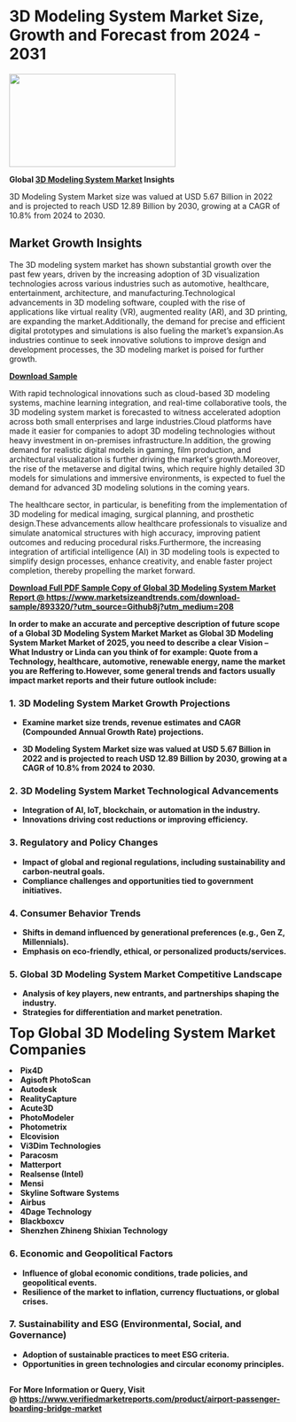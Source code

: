 <H1>3D Modeling System Market Size, Growth and Forecast from 2024 - 2031</H1><img class="aligncenter size-medium wp-image-584254" src="https://thirdeyenews.in/wp-content/uploads/2024/09/Global-Market-Research-300x168.jpeg" alt="" width="300" height="168" /><p><strong>Global&nbsp;<a href="https://www.marketsizeandtrends.com/download-sample/893320/?utm_source=Github8j?utm_medium=208">3D Modeling System Market</a> Insights</strong></p><p>3D Modeling System Market size was valued at USD 5.67 Billion in 2022 and is projected to reach USD 12.89 Billion by 2030, growing at a CAGR of 10.8% from 2024 to 2030.</p><p><h2>Market Growth Insights</h2> <p>The 3D modeling system market has shown substantial growth over the past few years, driven by the increasing adoption of 3D visualization technologies across various industries such as automotive, healthcare, entertainment, architecture, and manufacturing.Technological advancements in 3D modeling software, coupled with the rise of applications like virtual reality (VR), augmented reality (AR), and 3D printing, are expanding the market.Additionally, the demand for precise and efficient digital prototypes and simulations is also fueling the market’s expansion.As industries continue to seek innovative solutions to improve design and development processes, the 3D modeling market is poised for further growth.</p> <p><strong><a href="sample_link_here">Download Sample</a></strong></p> <p>With rapid technological innovations such as cloud-based 3D modeling systems, machine learning integration, and real-time collaborative tools, the 3D modeling system market is forecasted to witness accelerated adoption across both small enterprises and large industries.Cloud platforms have made it easier for companies to adopt 3D modeling technologies without heavy investment in on-premises infrastructure.In addition, the growing demand for realistic digital models in gaming, film production, and architectural visualization is further driving the market's growth.Moreover, the rise of the metaverse and digital twins, which require highly detailed 3D models for simulations and immersive environments, is expected to fuel the demand for advanced 3D modeling solutions in the coming years.</p> <p>The healthcare sector, in particular, is benefiting from the implementation of 3D modeling for medical imaging, surgical planning, and prosthetic design.These advancements allow healthcare professionals to visualize and simulate anatomical structures with high accuracy, improving patient outcomes and reducing procedural risks.Furthermore, the increasing integration of artificial intelligence (AI) in 3D modeling tools is expected to simplify design processes, enhance creativity, and enable faster project completion, thereby propelling the market forward.</p> <p><strong><a href="sample_link_here"></p><p><span class=""><strong>Download Full PDF Sample Copy of Global 3D Modeling System Market Report</strong> @ <a href="https://www.marketsizeandtrends.com/download-sample/893320/?utm_source=Github8j?utm_medium=208" target="_blank">https://www.marketsizeandtrends.com/download-sample/893320/?utm_source=Github8j?utm_medium=208</a></span></p><p>In order to make an accurate and perceptive description of future scope of a Global&nbsp;3D Modeling System Market Market as Global&nbsp;3D Modeling System Market Market of 2025, you need to describe a clear Vision &ndash; What Industry or Linda can you think of for example: Quote from a Technology, healthcare, automotive, renewable energy, name the market you are Reffering to.However, some general trends and factors usually impact market reports and their future outlook include:</p><h3>1.&nbsp;<strong>3D Modeling System Market Growth Projections</strong></h3><ul><li>Examine market size trends, revenue estimates and CAGR (Compounded Annual Growth Rate) projections.</li><li><p>3D Modeling System Market size was valued at USD 5.67 Billion in 2022 and is projected to reach USD 12.89 Billion by 2030, growing at a CAGR of 10.8% from 2024 to 2030.</p></li></ul><h3>2.&nbsp;<strong>3D Modeling System Market Technological Advancements</strong></h3><ul><li>Integration of AI, IoT, blockchain, or automation in the industry.</li><li>Innovations driving cost reductions or improving efficiency.</li></ul><h3>3.&nbsp;<strong>Regulatory and Policy Changes</strong></h3><ul><li>Impact of global and regional regulations, including sustainability and carbon-neutral goals.</li><li>Compliance challenges and opportunities tied to government initiatives.</li></ul><h3>4.&nbsp;<strong>Consumer Behavior Trends</strong></h3><ul><li>Shifts in demand influenced by generational preferences (e.g., Gen Z, Millennials).</li><li>Emphasis on eco-friendly, ethical, or personalized products/services.</li></ul><h3>5.&nbsp;<strong>Global 3D Modeling System Market Competitive Landscape</strong></h3><ul><li>Analysis of key players, new entrants, and partnerships shaping the industry.</li><li>Strategies for differentiation and market penetration.</li></ul><p data-pm-slice="1 1 []"><span style="color: inherit; font-family: inherit; font-size: 25px;">Top Global 3D Modeling System Market Companies</span></p><div class="" data-test-id=""><p><li>Pix4D</li><li> Agisoft PhotoScan</li><li> Autodesk</li><li> RealityCapture</li><li> Acute3D</li><li> PhotoModeler</li><li> Photometrix</li><li> Elcovision</li><li> Vi3Dim Technologies</li><li> Paracosm</li><li> Matterport</li><li> Realsense (Intel)</li><li> Mensi</li><li> Skyline Software Systems</li><li> Airbus</li><li> 4Dage Technology</li><li> Blackboxcv</li><li> Shenzhen Zhineng Shixian Technology</li></p></div><h3>6.&nbsp;<strong>Economic and Geopolitical Factors</strong></h3><ul><li>Influence of global economic conditions, trade policies, and geopolitical events.</li><li>Resilience of the market to inflation, currency fluctuations, or global crises.</li></ul><h3>7.&nbsp;<strong>Sustainability and ESG (Environmental, Social, and Governance)</strong></h3><ul><li>Adoption of sustainable practices to meet ESG criteria.</li><li>Opportunities in green technologies and circular economy principles.</li></ul><h2><strong style="font-size: 14px;">For More Information or Query, Visit @&nbsp;</strong><a style="background-color: #ffffff; font-size: 14px;" href="https://www.marketsizeandtrends.com/report/3d-modeling-system-market-/" target="_blank">https://www.verifiedmarketreports.com/product/airport-passenger-boarding-bridge-market</a></h2>